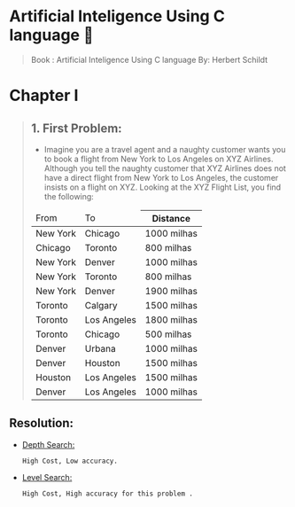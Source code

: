 # Artificial Inteligence Using C language 📕 


<blockquote>
Book : Artificial Inteligence Using C language By: Herbert Schildt 
</blockquote> 

<h1>Chapter I</h1>
<blockquote>
<H2>1. First Problem:</H2>
<ul><li>
    Imagine you are a travel agent and a naughty customer wants you to book a flight from New York to Los Angeles on XYZ Airlines.
    Although you tell the naughty customer that XYZ Airlines does not have a direct flight from New York to Los Angeles, the customer insists on a flight on XYZ.
    Looking at the XYZ Flight List, you find the following:
</li></ul>

<table>
<thead>
<td>From</th> <td>To</th> <th>Distance</th>
<tbody>
<tr>
  <td>New York</td>
  <td>Chicago</td>
  <td>1000 milhas</td>
</tr> 
<tr>
  <td>Chicago</td>
  <td>Toronto</td>
  <td>800    milhas</td>
</tr> 
<tr>
  <td>New York</td>
  <td>Denver</td>
  <td>1000 milhas</td>
</tr> 
<tr>
  <td>New York</td>
  <td>Toronto</td>
  <td>800    milhas</td>
</tr> 
<tr>
  <td>New York</td>
  <td>Denver</td>
  <td>1900 milhas</td>
</tr> 
<tr>
  <td>Toronto</td>
  <td>Calgary</td>
  <td>1500 milhas</td>
</tr> 
<tr>
  <td>Toronto</td>
  <td>Los Angeles</td>
  <td>1800 milhas</td>
</tr>
<tr>
  <td>Toronto</td>
  <td>Chicago</td>
  <td>500    milhas</td>
</tr>
<tr>
  <td>Denver</td>
  <td>Urbana</td>
  <td>1000 milhas</td>
</tr>
<tr>
  <td>Denver</td>
  <td>Houston</td>
  <td>1500 milhas</td>
</tr>

<tr>
  <td>Houston</td>
  <td>Los Angeles</td>
  <td>1500 milhas</td>
</tr>
<tr>
  <td>Denver</td>
  <td>Los Angeles</td>
  <td>1000 milhas</td>
</tr>
</tbody>
</thead>
</table>
</blockquote>

<h2>Resolution:</h2>
<ul>
    <li><a href="https://github.com/JuniorTrojilio/Artificial_Inteligence_with_C/tree/develop/Depth_Search">Depth Search: </a></li> 
    
    High Cost, Low accuracy.
</ul>

<ul>
    <li><a href="https://github.com/JuniorTrojilio/Artificial_Inteligence_with_C/tree/develop/Level_Search">Level Search: </a></li> 
                
    High Cost, High accuracy for this problem .
</ul>
    

